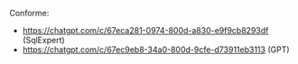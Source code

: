 Conforme:
- https://chatgpt.com/c/67eca281-0974-800d-a830-e9f9cb8293df (SqlExpert)
- https://chatgpt.com/c/67ec9eb8-34a0-800d-9cfe-d73911eb3113 (GPT)
